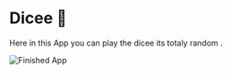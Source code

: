 
# Dicee 🎲

Here in this App you can play the dicee its totaly random .

![Finished App](https://github.com/londonappbrewery/Images/blob/master/dicee-demo.gif)



